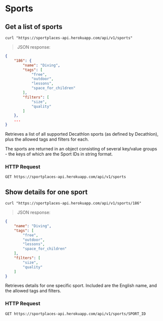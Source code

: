 # Sports

## Get a list of sports

```shell
curl "https://sportplaces-api.herokuapp.com/api/v1/sports"
```

> JSON response:

```json
{
    "186": {
        "name": "Diving",
        "tags": [
            "free",
            "outdoor",
            "lessons",
            "space_for_children"
        ],
        "filters": [
            "size",
            "quality"
        ]
    },
    ...
}
```

Retrieves a list of all supported Decathlon sports (as defined by Decathlon), plus the allowed tags and filters for
each.

The sports are returned in an object consisting of several key/value groups - the keys of which are the Sport IDs in
string format.

### HTTP Request

`GET https://sportplaces-api.herokuapp.com/api/v1/sports`

## Show details for one sport

```shell
curl "https://sportplaces-api.herokuapp.com/api/v1/sports/186"
```

> JSON response:

```json
{
    "name": "Diving",
    "tags": [
        "free",
        "outdoor",
        "lessons",
        "space_for_children"
    ],
    "filters": [
        "size",
        "quality"
    ]
}
```

Retrieves details for one specific sport. Included are the English name, and the allowed tags and filters.

### HTTP Request

`GET https://sportplaces-api.herokuapp.com/api/v1/sports/SPORT_ID`
